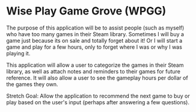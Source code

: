 # Wise Play Game Grove (WPGG)

The purpose of this application will be to assist people (such as myself) who have too many games in their Steam library. Sometimes I will buy a game just because its on sale and totally forget about it! Or I will start a game and play for a few hours, only to forget where I was or why I was playing it.

This application will allow a user to categorize the games in their Steam library, as well as attach notes and reminders to their games for future reference. It will also allow a user to see the gameplay hours per dollar of the games they own.

Stretch Goal: Allow the application to recommend the next game to buy or play based on the user's input (perhaps after answering a few questions).
